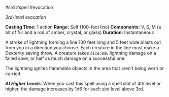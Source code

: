  #srd #spell #evocation 

*3rd-level evocation*

**Casting Time:** 1 action
**Range:** Self (100-foot line)
**Components:** V, S, M (a bit of fur and a rod of amber, crystal, or glass)
**Duration:** Instantaneous

A stroke of lightning forming a line 100 feet long and 5 feet wide blasts out from you in a direction you choose. Each creature in the line must make a Dexterity saving throw. A creature takes `dice:8d6` lightning damage on a failed save, or half as much damage on a successful one.

The lightning ignites flammable objects in the area that aren't being worn or carried.

***At Higher Levels***. When you cast this spell using a spell slot of 4th level or higher, the damage increases by 1d6 for each slot level above 3rd.
